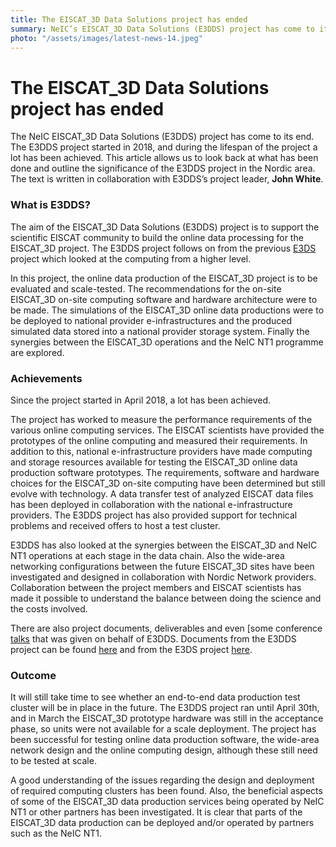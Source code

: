 ```yaml
---
title: The EISCAT_3D Data Solutions project has ended
summary: NeIC’s EISCAT_3D Data Solutions (E3DDS) project has come to its end. The project started in 2018, and during its lifespan a lot has been achieved. This article allows us to look back at what’s been done and outline E3DDS’s significance to and in the Nordics.
photo: "/assets/images/latest-news-14.jpeg"
---
```


The EISCAT_3D Data Solutions project has ended
===============================

The NeIC EISCAT_3D Data Solutions (E3DDS) project has come to its end. The E3DDS project started in 2018, and during the lifespan of the project a lot has been achieved.
This article allows us to look back at what has been done and outline the significance of the E3DDS project in the Nordic area.
The text is written in collaboration with E3DDS’s project leader, **John White**.


### What is E3DDS?

The aim of the EISCAT_3D Data Solutions (E3DDS) project is to support the scientific EISCAT community to build the online data processing for the EISCAT_3D project. The E3DDS project follows on from the previous [E3DS](https://neic.no/e3ds/) project which looked at the computing from a higher level. 

In this project, the online data production of the EISCAT_3D project is to be evaluated and scale-tested. The recommendations for the on-site EISCAT_3D on-site computing software and hardware architecture were to be made. The simulations of the EISCAT_3D online data productions were to be deployed to national provider e-infrastructures and the produced simulated data stored into a national provider storage system. Finally the synergies between the EISCAT_3D operations and the NeIC NT1 programme are explored.

### Achievements

Since the project started in April 2018, a lot has been achieved. 

The project has worked to measure the performance requirements of the various online computing services. The EISCAT scientists have provided the prototypes of the online computing and measured their requirements.
In addition to this, national e-infrastructure providers have made  computing and storage resources available for testing the EISCAT_3D online data production software prototypes.
The requirements, software and hardware choices for the EISCAT_3D on-site computing have been determined but still evolve with technology.
A data transfer test of analyzed EISCAT data files has been deployed in collaboration with the national e-infrastructure providers. The E3DDS project has also provided support for technical problems and received offers to host a test cluster.

E3DDS has also looked at the synergies between the EISCAT_3D and NeIC NT1 operations at each stage in the data chain. Also the wide-area networking configurations between the future EISCAT_3D sites have been investigated and designed in collaboration with Nordic Network providers. Collaboration between the project members and EISCAT scientists has made it possible to understand the balance between doing the science and the costs involved.

There are also project documents, deliverables and even [some conference [talks](https://indico4.twgrid.org/indico/event/8/session/21/contribution/8)
that was given on behalf of E3DDS.
Documents from the E3DDS project can be found [here](https://wiki.neic.no/wiki/EISCAT_3D_Data_Solutions#Documents)
and from the E3DS project [here](https://wiki.neic.no/wiki/EISCAT_3D_support#Documents).


### Outcome

It will still take time to see whether an end-to-end data production test cluster will be in place in the future. The E3DDS project ran until April 30th, and in March the EISCAT_3D prototype hardware was still in the acceptance phase, so units were not available for a scale deployment. The project has been successful for testing online data production software, the wide-area network design and the online computing design, although these still need to be tested at scale. 

A good understanding of the issues regarding the design and deployment of required computing clusters has been found.
Also, the beneficial aspects of some of the EISCAT_3D data production services being operated by NeIC NT1 or other partners has been
investigated. It is clear that parts of the EISCAT_3D data production can be deployed and/or operated by partners such as the NeIC NT1.
